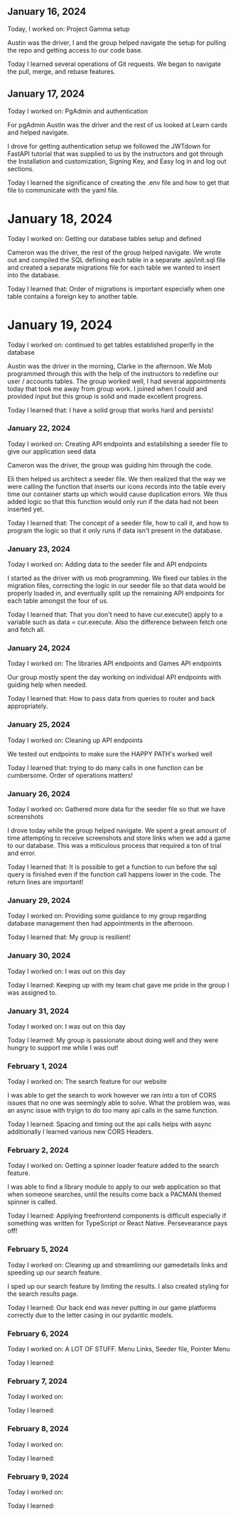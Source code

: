 ## January 16, 2024

Today, I worked on: Project Gamma setup

Austin was the driver, I and the group helped navigate the setup for pulling the repo and getting access to our code base.

Today I learned several operations of Git requests.  We began to navigate the pull, merge, and rebase features.

## January 17, 2024

Today I worked on: PgAdmin and authentication

For pgAdmin Austin was the driver and the rest of us looked at Learn cards and helped navigate.

I drove for getting authentication setup we followed the JWTdown for FastAPI tutorial that was supplied to us by the instructors and got through the Installation and customization, Signing Key, and Easy log in and log out sections.

Today I learned the significance of creating the .env file and how to get that file to communicate with the yaml file.

# January 18, 2024

Today I worked on: Getting our database tables setup and defined

Cameron was the driver, the rest of the group helped navigate. We wrote out and compiled the SQL defining each table in a separate .api/init.sql file and created a separate migrations file for each table we wanted to insert into the database.

Today I learned that: Order of migrations is important especially when one table contains a foreign key to another table.

# January 19, 2024

Today I worked on: continued to get tables established properlly in the database

Austin was the driver in the morning, Clarke in the afternoon.  We Mob programmed through this with the help of the instructors to redefine our user / accounts tables.  The group worked well, I had several appointments today that took me away from group work.  I joined when I could and provided input but this group is solid and made excellent progress.



Today I learned that: I have a solid group that works hard and persists!

### January 22, 2024

Today I worked on: Creating API endpoints and establishing a seeder file to give our application seed data

Cameron was the driver, the group was guiding him through the code.

Eli then helped us architect a seeder file. We then realized that the way we were calling the function that inserts our icons records into the table every time our container starts up which would cause duplication errors. We thus added logic so that this function would only run if the data had not been inserted yet.



Today I learned that: The concept of a seeder file, how to call it, and how to program the logic so that it only runs if data isn't present in the database.

### January 23, 2024

Today I worked on: Adding data to the seeder file and API endpoints

I started as the driver with us mob programming. We fixed our tables in the migration files, correcting the logic in our seeder file so that data would be properly loaded in, and eventually split up the remaining API endpoints for each table amongst the four of us.

Today I learned that: That you don't need to have cur.execute() apply to a variable such as data = cur.execute.  Also the difference between fetch one and fetch all.

### January 24, 2024

Today I worked on: The libraries API endpoints and Games API endpoints

Our group mostly spent the day working on individual API endpoints with guiding help when needed.

Today I learned that: How to pass data from queries to router and back appropriately.

### January 25, 2024

Today I worked on: Cleaning up API endpoints

We tested out endpoints to make sure the HAPPY PATH's worked well

Today I learned that: trying to do many calls in one function can be cumbersome.  Order of operations matters!

### January 26, 2024

Today I worked on: Gathered more data for the seeder file so that we have screenshots

I drove today while the group helped navigate. We spent a great amount of time attempting to receive screenshots and store links when we add a game to our database. This was a miticulous process that required a ton of trial and error.

Today I learned that: It is possible to get a function to run before the sql query is finished even if the function call happens lower in the code.  The return lines are important!

### January 29, 2024

Today I worked on: Providing some guidance to my group regarding database management then had appointments in the afternoon.


Today I learned that: My group is resilient!

### January 30, 2024

Today I worked on: I was out on this day


Today I learned: Keeping up with my team chat gave me pride in the group I was assigned to.

### January 31, 2024

Today I worked on: I was out on this day

Today I learned: My group is passionate about doing well and they were hungry to support me while I was out!


### February 1, 2024

Today I worked on: The search feature for our website

I was able to get the search to work however we ran into a ton of CORS issues that no one was seemingly able to solve.  What the problem was, was an async issue with tryign to do too many api calls in the same function.

Today I learned: Spacing and timing out the api calls helps with async additionally I learned various new CORS Headers.


### February 2, 2024

Today I worked on: Getting a spinner loader feature added to the search feature.

I was able to find a library module to apply to our web application so that when someone searches, until the results come back a PACMAN themed spinner is called.

Today I learned: Applying freefrontend components is difficult especially if something was written for TypeScript or React Native.  Persevearance pays off!


### February 5, 2024

Today I worked on: Cleaning up and streamlining our gamedetails links and speeding up our search feature.

I sped up our search feature by limiting the results.  I also created styling for the search results page.

Today I learned: Our back end was never putting in our game platforms correctly due to the letter casing in our pydantic models.


### February 6, 2024

Today I worked on: A LOT OF STUFF.  Menu Links, Seeder file, Pointer Menu

Today I learned: 


### February 7, 2024

Today I worked on:

Today I learned:


### February 8, 2024

Today I worked on:

Today I learned:


### February 9, 2024

Today I worked on:

Today I learned:
